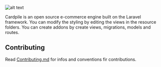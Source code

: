 ![alt text](https://wrenchnets.com/TeAm-2.png "Cardpile Logo")

Cardpile is an open source e-commerce engine built on the Laravel framework.
You can modify the styling by editing the views in the resource folders.
You can create addons by create views, migrations, models and routes.

Contributing
------------
Read [Contributing.md](CONTRIBUTING.MD) for infos and conventions fir contributions.


